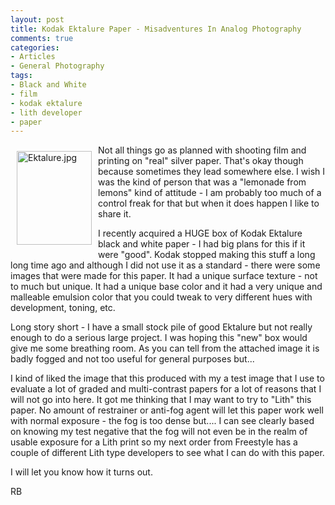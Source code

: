 ```yaml
---
layout: post
title: Kodak Ektalure Paper - Misadventures In Analog Photography 
comments: true
categories:
- Articles
- General Photography
tags:
- Black and White
- film
- kodak ektalure
- lith developer
- paper
---
```

<a rel="lightbox" href="/wp-content/uploads/2010/01/Ektalure.jpg"><img title="Ektalure.jpg" src="/wp-content/uploads/2010/01/.thumbs/.Ektalure.jpg" border="0" alt="Ektalure.jpg" hspace="10" vspace="10" width="120" height="150" align="left" /></a>Not all things go as planned with shooting film and printing on "real" silver paper. That's okay though because sometimes they lead somewhere else. I wish I was the kind of person that was a "lemonade from lemons" kind of attitude - I am probably too much of a control freak for that but when it does happen I like to share it.

I recently acquired a HUGE box of Kodak Ektalure black and white paper - I had big plans for this if it were "good". Kodak stopped making this stuff a long long time ago and although I did not use it as a standard - there were some images that were made for this paper. It had a unique surface texture - not to much but unique. It had a unique base color and it had a very unique and malleable emulsion color that you could tweak to very different hues with development, toning, etc.

Long story short - I have a small stock pile of good Ektalure but not really enough to do a serious large project. I was hoping this "new" box would give me some breathing room. As you can tell from the attached image it is badly fogged and not too useful for general purposes but...

I kind of liked the image that this produced with my a test image that I use to evaluate a lot of graded and multi-contrast papers for a lot of reasons that I will not go into here. It got me thinking that I may want to try to "Lith" this paper. No amount of restrainer or anti-fog agent will let this paper work well with normal exposure - the fog is too dense but.... I can see clearly based on knowing my test negative that the fog will not even be in the realm of usable exposure for a Lith print so my next order from Freestyle has a couple of different Lith type developers to see what I can do with this paper.

I will let you know how it turns out.

RB